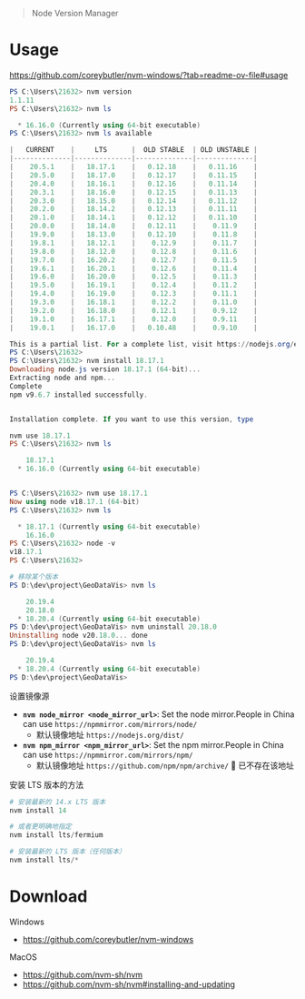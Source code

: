 > Node Version Manager



# Usage

https://github.com/coreybutler/nvm-windows/?tab=readme-ov-file#usage

```powershell
PS C:\Users\21632> nvm version
1.1.11
PS C:\Users\21632> nvm ls

  * 16.16.0 (Currently using 64-bit executable)
PS C:\Users\21632> nvm ls available

|   CURRENT    |     LTS      |  OLD STABLE  | OLD UNSTABLE |
|--------------|--------------|--------------|--------------|
|    20.5.1    |   18.17.1    |   0.12.18    |   0.11.16    |
|    20.5.0    |   18.17.0    |   0.12.17    |   0.11.15    |
|    20.4.0    |   18.16.1    |   0.12.16    |   0.11.14    |
|    20.3.1    |   18.16.0    |   0.12.15    |   0.11.13    |
|    20.3.0    |   18.15.0    |   0.12.14    |   0.11.12    |
|    20.2.0    |   18.14.2    |   0.12.13    |   0.11.11    |
|    20.1.0    |   18.14.1    |   0.12.12    |   0.11.10    |
|    20.0.0    |   18.14.0    |   0.12.11    |    0.11.9    |
|    19.9.0    |   18.13.0    |   0.12.10    |    0.11.8    |
|    19.8.1    |   18.12.1    |    0.12.9    |    0.11.7    |
|    19.8.0    |   18.12.0    |    0.12.8    |    0.11.6    |
|    19.7.0    |   16.20.2    |    0.12.7    |    0.11.5    |
|    19.6.1    |   16.20.1    |    0.12.6    |    0.11.4    |
|    19.6.0    |   16.20.0    |    0.12.5    |    0.11.3    |
|    19.5.0    |   16.19.1    |    0.12.4    |    0.11.2    |
|    19.4.0    |   16.19.0    |    0.12.3    |    0.11.1    |
|    19.3.0    |   16.18.1    |    0.12.2    |    0.11.0    |
|    19.2.0    |   16.18.0    |    0.12.1    |    0.9.12    |
|    19.1.0    |   16.17.1    |    0.12.0    |    0.9.11    |
|    19.0.1    |   16.17.0    |   0.10.48    |    0.9.10    |

This is a partial list. For a complete list, visit https://nodejs.org/en/download/releases
PS C:\Users\21632>
PS C:\Users\21632> nvm install 18.17.1
Downloading node.js version 18.17.1 (64-bit)...
Extracting node and npm...
Complete
npm v9.6.7 installed successfully.


Installation complete. If you want to use this version, type

nvm use 18.17.1
PS C:\Users\21632> nvm ls

    18.17.1
  * 16.16.0 (Currently using 64-bit executable)


PS C:\Users\21632> nvm use 18.17.1
Now using node v18.17.1 (64-bit)
PS C:\Users\21632> nvm ls

  * 18.17.1 (Currently using 64-bit executable)
    16.16.0
PS C:\Users\21632> node -v
v18.17.1
PS C:\Users\21632>

# 移除某个版本
PS D:\dev\project\GeoDataVis> nvm ls

    20.19.4
    20.18.0
  * 18.20.4 (Currently using 64-bit executable)
PS D:\dev\project\GeoDataVis> nvm uninstall 20.18.0
Uninstalling node v20.18.0... done
PS D:\dev\project\GeoDataVis> nvm ls

    20.19.4
  * 18.20.4 (Currently using 64-bit executable)
PS D:\dev\project\GeoDataVis>


```

设置镜像源

- **`nvm node_mirror <node_mirror_url>`**: Set the node mirror.People in China can use `https://npmmirror.com/mirrors/node/` 
	- 默认镜像地址 `https://nodejs.org/dist/` 
- **`nvm npm_mirror <npm_mirror_url>`**: Set the npm mirror.People in China can use `https://npmmirror.com/mirrors/npm/` 
	- 默认镜像地址 `https://github.com/npm/npm/archive/` 🚨 已不存在该地址

安装 LTS 版本的方法

```powershell
# 安装最新的 14.x LTS 版本
nvm install 14

# 或者更明确地指定
nvm install lts/fermium

# 安装最新的 LTS 版本（任何版本）
nvm install lts/*
```

# Download

Windows 
- https://github.com/coreybutler/nvm-windows

MacOS
- https://github.com/nvm-sh/nvm
- https://github.com/nvm-sh/nvm#installing-and-updating

